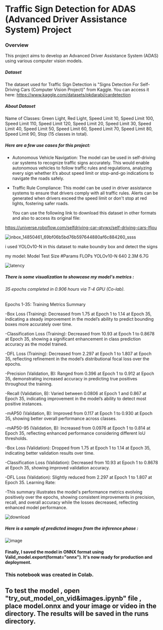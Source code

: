 # Traffic Sign Detection for ADAS (Advanced Driver Assistance System) Project

### Overview
This project aims to develop an Advanced Driver Assistance System (ADAS) using various computer vision models.



##### Dataset
The dataset used for Traffic Sign Detection is "Signs Detection For Self-Driving Cars (Computer Vision Project)" from Kaggle. You can access it here: https://www.kaggle.com/datasets/pkdarabi/cardetection


##### About Dataset

Name of Classes: Green Light, Red Light, Speed Limit 10, Speed Limit 100, Speed Limit 110, Speed Limit 120, Speed Limit 20, Speed Limit 30, Speed Limit 40, Speed Limit 50, Speed Limit 60, Speed Limit 70, Speed Limit 80, Speed Limit 90, Stop  (15 classes in total).

##### Here are a few use cases for this project:


- Autonomous Vehicle Navigation: The model can be used in self-driving car systems to recognize traffic signs accurately. This would enable autonomous vehicles to follow traffic rules and regulations, analyzing every sign whether it’s about speed limit or stop-and-go indications to navigate the roads safely.

- Traffic Rule Compliance: This model can be used in driver assistance systems to ensure that drivers comply with all traffic rules. Alerts can be generated when drivers exceed the speed limit or don't stop at red lights, fostering safer roads.

  You can use the following link to download this dataset in other formats and also to access its original file:
  
https://universe.roboflow.com/selfdriving-car-qtywx/self-driving-cars-lfjou

  ![inbox_14850461_69bf06b5bd76b597644880af6c884260_ssss](https://github.com/user-attachments/assets/4e132626-7e7c-436d-9fe8-498b204896a4)


i used YOLOv10-N in this dataset to make boundry box and detect the signs 

my model: Model	Test Size	#Params	FLOPs
YOLOv10-N	640	2.3M	6.7G	

![latency](https://github.com/user-attachments/assets/b650f300-f572-446a-9449-50989bebc9f2)


##### There is some visualization to showcase my model's metrics :

###### 35 epochs completed in 0.906 hours via T-4 GPU (Co-lab).
Epochs 1-35: Training Metrics Summary


-Box Loss (Training):
Decreased from 1.75 at Epoch 1 to 1.14 at Epoch 35, indicating a steady improvement in the model’s ability to predict bounding boxes more accurately over time.


-Classification Loss (Training):
Decreased from 10.93 at Epoch 1 to 0.8678 at Epoch 35, showing a significant enhancement in class prediction accuracy as the model trained.


-DFL Loss (Training):
Decreased from 2.297 at Epoch 1 to 1.807 at Epoch 35, reflecting refinement in the model’s distributional focal loss over the epochs.


-Precision (Validation, B):
Ranged from 0.396 at Epoch 1 to 0.912 at Epoch 35, demonstrating increased accuracy in predicting true positives throughout the training.


-Recall (Validation, B):
Varied between 0.0806 at Epoch 1 and 0.867 at Epoch 35, indicating improvement in the model’s ability to detect most positive instances.


-mAP50 (Validation, B):
Improved from 0.117 at Epoch 1 to 0.930 at Epoch 35, showing better overall performance across classes.


-mAP50-95 (Validation, B):
Increased from 0.0976 at Epoch 1 to 0.814 at Epoch 35, reflecting enhanced performance considering different IoU thresholds.


-Box Loss (Validation):
Dropped from 1.75 at Epoch 1 to 1.14 at Epoch 35, indicating better validation results over time.


-Classification Loss (Validation):
Decreased from 10.93 at Epoch 1 to 0.8678 at Epoch 35, showing improved validation accuracy.


-DFL Loss (Validation):
Slightly reduced from 2.297 at Epoch 1 to 1.807 at Epoch 35.
Learning Rate:


-This summary illustrates the model's performance metrics evolving positively over the epochs, showing consistent improvements in precision, recall, and overall accuracy while the losses decreased, reflecting enhanced model performance.


![download](https://github.com/user-attachments/assets/0f8e6622-193a-432f-a163-65b9d237a12b)


##### Here is a sample of predicted images from the inference phase :

![image](https://github.com/user-attachments/assets/a85ff8e0-d668-4b27-b7e9-240ce509b766)



#### Finally, I saved the model in ONNX format using Valid_model.export(format="onnx"). It's now ready for production and deployment.

### This notebook was created in Colab.


## To test the model , open "try_out_model_on_vid&images.ipynb" file , place model.onnx and your image or video in the directory. The results will be saved in the runs directory.
